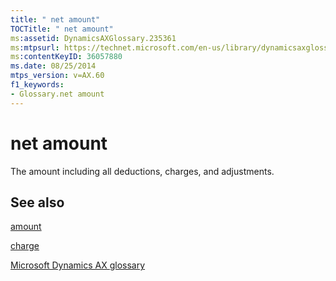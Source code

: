 ```yaml
---
title: " net amount"
TOCTitle: " net amount"
ms:assetid: DynamicsAXGlossary.235361
ms:mtpsurl: https://technet.microsoft.com/en-us/library/dynamicsaxglossary.235361(v=AX.60)
ms:contentKeyID: 36057880
ms.date: 08/25/2014
mtps_version: v=AX.60
f1_keywords:
- Glossary.net amount
---
```


# net amount

The amount including all deductions, charges, and adjustments.

## See also

[amount](amount.md)

[charge](charge.md)

[Microsoft Dynamics AX glossary](glossary/microsoft-dynamics-ax-glossary.md)

  


